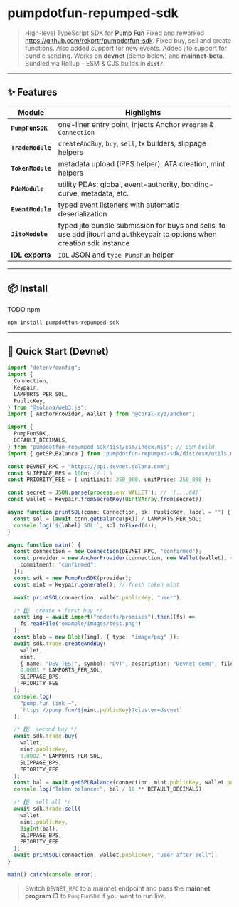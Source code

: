 # pumpdotfun-repumped-sdk

> High-level TypeScript SDK for [Pump Fun](https://pump.fun) Fixed and reworked https://github.com/rckprtr/pumpdotfun-sdk. Fixed buy, sell and create functions. Also added support for new events. Added jito support for bundle sending.
> Works on **devnet** (demo below) and **mainnet-beta**.  
> Bundled via Rollup – ESM & CJS builds in **`dist/`**.

---

## ✨ Features

| Module            | Highlights                                                                                                                |
| ----------------- | ------------------------------------------------------------------------------------------------------------------------- |
| **`PumpFunSDK`**  | one-liner entry point, injects Anchor `Program` & `Connection`                                                            |
| **`TradeModule`** | `createAndBuy`, `buy`, `sell`, tx builders, slippage helpers                                                              |
| **`TokenModule`** | metadata upload (IPFS helper), ATA creation, mint helpers                                                                 |
| **`PdaModule`**   | utility PDAs: global, event-authority, bonding-curve, metadata, etc.                                                      |
| **`EventModule`** | typed event listeners with automatic deserialization                                                                      |
| **`JitoModule`**  | typed jito bundle submission for buys and sells, to use add jitourl and authkeypair to options when creation sdk instance |
| **IDL exports**   | `IDL` JSON and `type PumpFun` helper                                                                                      |

---

## 📦 Install

TODO npm

```bash
npm install pumpdotfun-repumped-sdk
```

---

## 🔨 Quick Start (Devnet)

```ts
import "dotenv/config";
import {
  Connection,
  Keypair,
  LAMPORTS_PER_SOL,
  PublicKey,
} from "@solana/web3.js";
import { AnchorProvider, Wallet } from "@coral-xyz/anchor";

import {
  PumpFunSDK,
  DEFAULT_DECIMALS,
} from "pumpdotfun-repumped-sdk/dist/esm/index.mjs"; // ESM build
import { getSPLBalance } from "pumpdotfun-repumped-sdk/dist/esm/utils.mjs";

const DEVNET_RPC = "https://api.devnet.solana.com";
const SLIPPAGE_BPS = 100n; // 1 %
const PRIORITY_FEE = { unitLimit: 250_000, unitPrice: 250_000 };

const secret = JSON.parse(process.env.WALLET!); // `[...,64]`
const wallet = Keypair.fromSecretKey(Uint8Array.from(secret));

async function printSOL(conn: Connection, pk: PublicKey, label = "") {
  const sol = (await conn.getBalance(pk)) / LAMPORTS_PER_SOL;
  console.log(`${label} SOL:`, sol.toFixed(4));
}

async function main() {
  const connection = new Connection(DEVNET_RPC, "confirmed");
  const provider = new AnchorProvider(connection, new Wallet(wallet), {
    commitment: "confirmed",
  });
  const sdk = new PumpFunSDK(provider);
  const mint = Keypair.generate(); // fresh token mint

  await printSOL(connection, wallet.publicKey, "user");

  /* 1️⃣  create + first buy */
  const img = await import("node:fs/promises").then((fs) =>
    fs.readFile("example/images/test.png")
  );
  const blob = new Blob([img], { type: "image/png" });
  await sdk.trade.createAndBuy(
    wallet,
    mint,
    { name: "DEV-TEST", symbol: "DVT", description: "Devnet demo", file: blob },
    0.0001 * LAMPORTS_PER_SOL,
    SLIPPAGE_BPS,
    PRIORITY_FEE
  );
  console.log(
    "pump.fun link →",
    `https://pump.fun/${mint.publicKey}?cluster=devnet`
  );

  /* 2️⃣  second buy */
  await sdk.trade.buy(
    wallet,
    mint.publicKey,
    0.0002 * LAMPORTS_PER_SOL,
    SLIPPAGE_BPS,
    PRIORITY_FEE
  );
  const bal = await getSPLBalance(connection, mint.publicKey, wallet.publicKey);
  console.log("Token balance:", bal / 10 ** DEFAULT_DECIMALS);

  /* 3️⃣  sell all */
  await sdk.trade.sell(
    wallet,
    mint.publicKey,
    BigInt(bal),
    SLIPPAGE_BPS,
    PRIORITY_FEE
  );
  await printSOL(connection, wallet.publicKey, "user after sell");
}

main().catch(console.error);
```

> Switch `DEVNET_RPC` to a mainnet endpoint and pass the **mainnet program ID** to `PumpFunSDK` if you want to run live.
